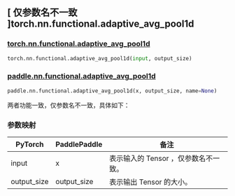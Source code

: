 ## [ 仅参数名不一致 ]torch.nn.functional.adaptive_avg_pool1d

### [torch.nn.functional.adaptive_avg_pool1d](https://pytorch.org/docs/stable/generated/torch.nn.functional.adaptive_avg_pool1d.html?highlight=adaptive_avg_pool1d#torch.nn.functional.adaptive_avg_pool1d)

```python
torch.nn.functional.adaptive_avg_pool1d(input, output_size)
```

### [paddle.nn.functional.adaptive_avg_pool1d](https://www.paddlepaddle.org.cn/documentation/docs/zh/develop/api/paddle/nn/functional/adaptive_avg_pool1d_cn.html)

```python
paddle.nn.functional.adaptive_avg_pool1d(x, output_size, name=None)
```

两者功能一致，仅参数名不一致，具体如下：
### 参数映射
| PyTorch       | PaddlePaddle | 备注                                                   |
| ------------- | ------------ | ------------------------------------------------------ |
| input           | x           | 表示输入的 Tensor ，仅参数名不一致。               |
| output_size           | output_size           | 表示输出 Tensor 的大小。               |
